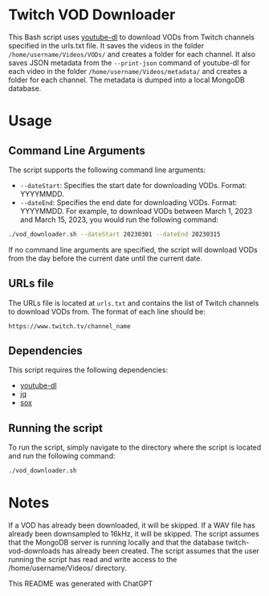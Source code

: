 # Twitch VOD Downloader
This Bash script uses [youtube-dl](https://github.com/ytdl-org/youtube-dl) to download VODs from Twitch channels specified in the urls.txt file. It saves the videos in the folder `/home/username/Videos/VODs/` and creates a folder for each channel. It also saves JSON metadata from the `--print-json` command of youtube-dl for each video in the folder `/home/username/Videos/metadata/` and creates a folder for each channel. The metadata is dumped into a local MongoDB database.

# Usage
## Command Line Arguments
The script supports the following command line arguments:

- `--dateStart`: Specifies the start date for downloading VODs. Format: YYYYMMDD.
- `--dateEnd`: Specifies the end date for downloading VODs. Format: YYYYMMDD.
For example, to download VODs between March 1, 2023 and March 15, 2023, you would run the following command:

``` bash
./vod_downloader.sh --dateStart 20230301 --dateEnd 20230315
```
If no command line arguments are specified, the script will download VODs from the day before the current date until the current date.

## URLs file
The URLs file is located at `urls.txt` and contains the list of Twitch channels to download VODs from. The format of each line should be:

```
https://www.twitch.tv/channel_name
```

## Dependencies
This script requires the following dependencies:

- [youtube-dl](https://github.com/ytdl-org/youtube-dl)
- [jq](https://stedolan.github.io/jq/)
- [sox](http://sox.sourceforge.net/)

## Running the script
To run the script, simply navigate to the directory where the script is located and run the following command:

``` bash
./vod_downloader.sh
```

# Notes
If a VOD has already been downloaded, it will be skipped.
If a WAV file has already been downsampled to 16kHz, it will be skipped.
The script assumes that the MongoDB server is running locally and that the database twitch-vod-downloads has already been created.
The script assumes that the user running the script has read and write access to the /home/username/Videos/ directory.

This README was generated with ChatGPT